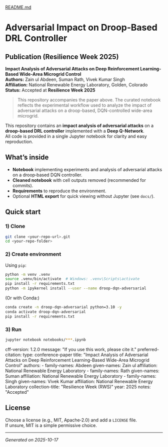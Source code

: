 [README.md](https://github.com/user-attachments/files/22962156/README.md)
# Adversarial Impact on Droop‑Based DRL Controller

## Publication (Resilience Week 2025)

**Impact Analysis of Adversarial Attacks on Deep Reinforcement Learning-Based Wide-Area Microgrid Control**  
**Authors:** Zain ul Abdeen, Suman Rath, Vivek Kumar Singh  
**Affiliation:** National Renewable Energy Laboratory, Golden, Colorado  
**Status:** Accepted at **Resilience Week 2025**  

> This repository accompanies the paper above. The curated notebook reflects the experimental workflow used to analyze the impact of adversarial attacks on a droop-based, DQN-controlled wide-area microgrid.

This repository contains an **impact analysis of adversarial attacks** on a **droop-based  DRL controller** implemented with a **Deep Q-Network**.  
All code is provided in a single Jupyter notebook for clarity and easy reproduction.

## What’s inside
- **Notebook** implementing experiments and analysis of adversarial attacks on a droop‑based DQN controller.
- **Cleaned notebook** with cell outputs removed (recommended for commits).
- **Requirements** to reproduce the environment.
- Optional **HTML export** for quick viewing without Jupyter (see `docs/`).

## Quick start

### 1) Clone
```bash
git clone <your-repo-url>.git
cd <your-repo-folder>
```

### 2) Create environment
Using `pip`:
```bash
python -m venv .venv
source .venv/bin/activate  # Windows: .venv\Scripts\activate
pip install -r requirements.txt
python -m ipykernel install --user --name droop-dqn-adversarial
```

(Or with Conda:)
```bash
conda create -n droop-dqn-adversarial python=3.10 -y
conda activate droop-dqn-adversarial
pip install -r requirements.txt
```

### 3) Run
```bash
jupyter notebook notebooks/***.ipynb
```

cff-version: 1.2.0
message: "If you use this work, please cite it."
preferred-citation:
  type: conference-paper
  title: "Impact Analysis of Adversarial Attacks on Deep Reinforcement Learning-Based Wide-Area Microgrid Control"
  authors:
    - family-names: Abdeen
      given-names: Zain ul
      affiliation: National Renewable Energy Laboratory
    - family-names: Rath
      given-names: Suman
      affiliation: National Renewable Energy Laboratory
    - family-names: Singh
      given-names: Vivek Kumar
      affiliation: National Renewable Energy Laboratory
  collection-title: "Resilience Week (RWS)"
  year: 2025
  notes: "Accepted"


## License
Choose a license (e.g., MIT, Apache‑2.0) and add a `LICENSE` file.  
If unsure, MIT is a simple permissive choice.

---

*Generated on 2025-10-17*


